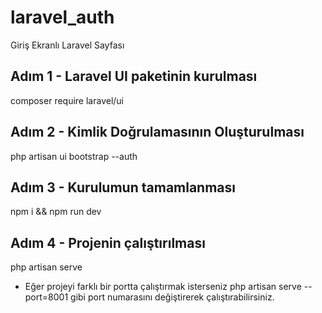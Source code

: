 # laravel_auth
Giriş Ekranlı Laravel Sayfası

## Adım 1 - Laravel UI paketinin kurulması
composer require laravel/ui

## Adım 2 - Kimlik Doğrulamasının Oluşturulması
php artisan ui bootstrap --auth

## Adım 3 - Kurulumun tamamlanması
npm i && npm run dev

## Adım 4 - Projenin çalıştırılması
php artisan serve

- Eğer projeyi farklı bir portta çalıştırmak isterseniz php artisan serve --port=8001 gibi port numarasını değiştirerek
çalıştırabilirsiniz.